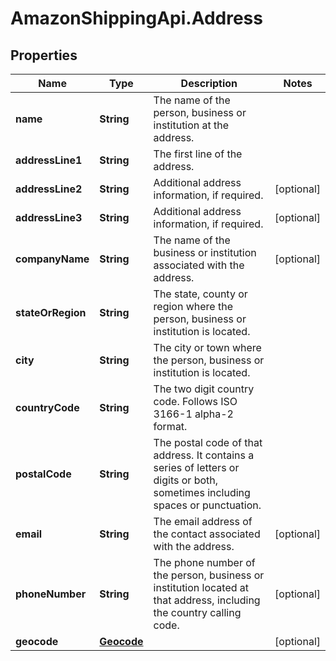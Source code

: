 # AmazonShippingApi.Address

## Properties

Name | Type | Description | Notes
------------ | ------------- | ------------- | -------------
**name** | **String** | The name of the person, business or institution at the address. | 
**addressLine1** | **String** | The first line of the address. | 
**addressLine2** | **String** | Additional address information, if required. | [optional] 
**addressLine3** | **String** | Additional address information, if required. | [optional] 
**companyName** | **String** | The name of the business or institution associated with the address. | [optional] 
**stateOrRegion** | **String** | The state, county or region where the person, business or institution is located. | 
**city** | **String** | The city or town where the person, business or institution is located. | 
**countryCode** | **String** | The two digit country code. Follows ISO 3166-1 alpha-2 format. | 
**postalCode** | **String** | The postal code of that address. It contains a series of letters or digits or both, sometimes including spaces or punctuation. | 
**email** | **String** | The email address of the contact associated with the address. | [optional] 
**phoneNumber** | **String** | The phone number of the person, business or institution located at that address, including the country calling code. | [optional] 
**geocode** | [**Geocode**](Geocode.md) |  | [optional] 


